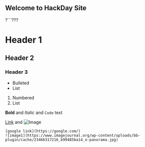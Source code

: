 ## Welcome to HackDay Site



?```???

# Header 1
## Header 2
### Header 3

- Bulleted
- List

1. Numbered
2. List

**Bold** and _Italic_ and `Code` text 

[Link](url) and ![Image](src)
```
[google link](https://google.com/)
![image1](https://www.imagejournal.org/wp-content/uploads/bb-plugin/cache/23466317216_b99485ba14_o-panorama.jpg)

